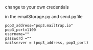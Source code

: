 change to your own credentials

in the emailStorage.py and send.pyfile

    pop3_address="pop3.mailtrap.io"
    pop3_port=1100
    username=""
    password =""
    mailserver = (pop3_address, pop3_port)